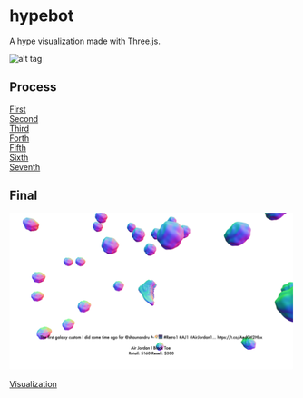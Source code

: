 # hypebot

A hype visualization made with Three.js.


![alt tag](https://66.media.tumblr.com/3bcb79dece31ce2d5d8f7c6d8abb5717/tumblr_n8d6upjamj1qmkglyo1_500.gif)


## Process

[First](https://jimmyadg.github.io/hypebot/visual)
</br>
[Second](https://jimmyadg.github.io/hypebot/visual2)
</br>
[Third](https://jimmyadg.github.io/hypebot/visual3)
</br>
[Forth](https://jimmyadg.github.io/hypebot/visual4)
</br>
[Fifth](https://jimmyadg.github.io/hypebot/visual5)
</br>
[Sixth](https://jimmyadg.github.io/hypebot/visual6)
</br>
[Seventh](https://jimmyadg.github.io/hypebot/visual7)


## Final
<img src = 'https://github.com/jimmyadg/hypebot/blob/master/asset/img/img1.png' width = '500'>

[Visualization](https://jimmyadg.github.io/hypebot/)
